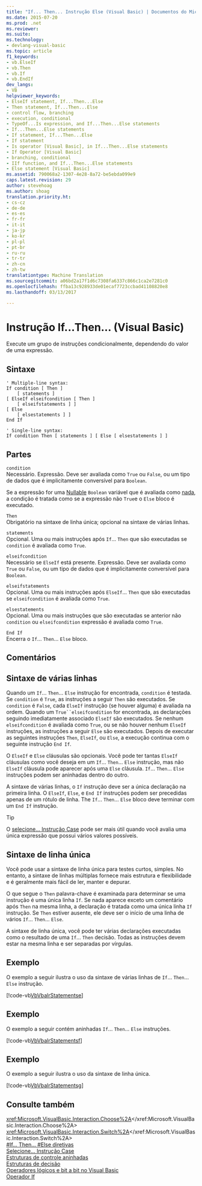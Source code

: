 ```yaml
---
title: "If... Then... Instrução Else (Visual Basic) | Documentos do Microsoft"
ms.date: 2015-07-20
ms.prod: .net
ms.reviewer: 
ms.suite: 
ms.technology:
- devlang-visual-basic
ms.topic: article
f1_keywords:
- vb.ElseIf
- vb.Then
- vb.If
- vb.EndIf
dev_langs:
- VB
helpviewer_keywords:
- ElseIf statement, If...Then...Else
- Then statement, If...Then...Else
- control flow, branching
- execution, conditional
- TypeOf...Is expression, and If...Then...Else statements
- If...Then...Else statements
- If statement, If...Then...Else
- If statement
- Is operator [Visual Basic], in If...Then...Else statements
- If Operator [Visual Basic]
- branching, conditional
- IIf function, and If...Then...Else statements
- Else statement [Visual Basic]
ms.assetid: 790068a2-1307-4e28-8a72-be5ebda099e9
caps.latest.revision: 29
author: stevehoag
ms.author: shoag
translation.priority.ht:
- cs-cz
- de-de
- es-es
- fr-fr
- it-it
- ja-jp
- ko-kr
- pl-pl
- pt-br
- ru-ru
- tr-tr
- zh-cn
- zh-tw
translationtype: Machine Translation
ms.sourcegitcommit: a06bd2a17f1d6c7308fa6337c866c1ca2e7281c0
ms.openlocfilehash: ffba13c928933de01ecaf7723ccbad41108820e8
ms.lasthandoff: 03/13/2017

---
```

# <a name="ifthenelse-statement-visual-basic"></a>Instrução If...Then... (Visual Basic)
Execute um grupo de instruções condicionalmente, dependendo do valor de uma expressão.  
  
## <a name="syntax"></a>Sintaxe  
  
```  
' Multiple-line syntax:  
If condition [ Then ]  
    [ statements ]  
[ ElseIf elseifcondition [ Then ]  
    [ elseifstatements ] ]  
[ Else  
    [ elsestatements ] ]  
End If  
  
' Single-line syntax:  
If condition Then [ statements ] [ Else [ elsestatements ] ]  
```  
  
## <a name="parts"></a>Partes  
 `condition`  
 Necessário. Expressão. Deve ser avaliada como `True` ou `False`, ou um tipo de dados que é implicitamente conversível para `Boolean`.  
  
 Se a expressão for uma [Nullable](../../../visual-basic/programming-guide/language-features/data-types/nullable-value-types.md) `Boolean` variável que é avaliada como [nada](../../../visual-basic/language-reference/nothing.md), a condição é tratada como se a expressão não `True`e o `Else` bloco é executado.  
  
 `Then`  
 Obrigatório na sintaxe de linha única; opcional na sintaxe de várias linhas.  
  
 `statements`  
 Opcional. Uma ou mais instruções após `If`... `Then` que são executadas se `condition` é avaliada como `True`.  
  
 `elseifcondition`  
 Necessário se `ElseIf` está presente. Expressão. Deve ser avaliada como `True` ou `False`, ou um tipo de dados que é implicitamente conversível para `Boolean`.  
  
 `elseifstatements`  
 Opcional. Uma ou mais instruções após `ElseIf`... `Then` que são executadas se `elseifcondition` é avaliada como `True`.  
  
 `elsestatements`  
 Opcional. Uma ou mais instruções que são executadas se anterior não `condition` ou `elseifcondition` expressão é avaliada como `True`.  
  
 `End If`  
 Encerra o `If`... `Then`... `Else` bloco.  
  
## <a name="remarks"></a>Comentários  
  
## <a name="multiple-line-syntax"></a>Sintaxe de várias linhas  
 Quando um `If`... `Then`... `Else` instrução for encontrada, `condition` é testada. Se `condition` é `True`, as instruções a seguir `Then` são executados. Se `condition` é `False`, cada `ElseIf` instrução (se houver alguma) é avaliada na ordem. Quando um `True``elseifcondition` for encontrada, as declarações seguindo imediatamente associado `ElseIf` são executados. Se nenhum `elseifcondition` é avaliada como `True`, ou se não houver nenhum `ElseIf` instruções, as instruções a seguir `Else` são executados. Depois de executar as seguintes instruções `Then`, `ElseIf`, ou `Else`, a execução continua com o seguinte instrução `End If`.  
  
 O `ElseIf` e `Else` cláusulas são opcionais. Você pode ter tantas `ElseIf` cláusulas como você deseja em um `If`... `Then`... `Else` instrução, mas não `ElseIf` cláusula pode aparecer após uma `Else` cláusula. `If`... `Then`... `Else` instruções podem ser aninhadas dentro do outro.  
  
 A sintaxe de várias linhas, o `If` instrução deve ser a única declaração na primeira linha. O `ElseIf`, `Else`, e `End If` instruções podem ser precedidas apenas de um rótulo de linha. The `If`... `Then`... `Else` bloco deve terminar com um `End If` instrução.  
  
> [!TIP]
>  O [selecione... Instrução Case](../../../visual-basic/language-reference/statements/select-case-statement.md) pode ser mais útil quando você avalia uma única expressão que possui vários valores possíveis.  
  
## <a name="single-line-syntax"></a>Sintaxe de linha única  
 Você pode usar a sintaxe de linha única para testes curtos, simples. No entanto, a sintaxe de linhas múltiplas fornece mais estrutura e flexibilidade e é geralmente mais fácil de ler, manter e depurar.  
  
 O que segue o `Then` palavra-chave é examinada para determinar se uma instrução é uma única linha `If`. Se nada aparece exceto um comentário após `Then` na mesma linha, a declaração é tratada como uma única linha `If` instrução. Se `Then` estiver ausente, ele deve ser o início de uma linha de vários `If`... `Then`... `Else`.  
  
 A sintaxe de linha única, você pode ter várias declarações executadas como o resultado de uma `If`... `Then` decisão. Todas as instruções devem estar na mesma linha e ser separadas por vírgulas.  
  
## <a name="example"></a>Exemplo  
 O exemplo a seguir ilustra o uso da sintaxe de várias linhas de `If`... `Then`... `Else` instrução.  
  
 [!code-vb[VbVbalrStatements&#101;](../../../visual-basic/language-reference/error-messages/codesnippet/VisualBasic/if-then-else-statement_1.vb)]  
  
## <a name="example"></a>Exemplo  
 O exemplo a seguir contém aninhadas `If`... `Then`... `Else` instruções.  
  
 [!code-vb[VbVbalrStatements&#102;](../../../visual-basic/language-reference/error-messages/codesnippet/VisualBasic/if-then-else-statement_2.vb)]  
  
## <a name="example"></a>Exemplo  
 O exemplo a seguir ilustra o uso da sintaxe de linha única.  
  
 [!code-vb[VbVbalrStatements&#103;](../../../visual-basic/language-reference/error-messages/codesnippet/VisualBasic/if-then-else-statement_3.vb)]  
  
## <a name="see-also"></a>Consulte também  
 <xref:Microsoft.VisualBasic.Interaction.Choose%2A></xref:Microsoft.VisualBasic.Interaction.Choose%2A>   
 <xref:Microsoft.VisualBasic.Interaction.Switch%2A></xref:Microsoft.VisualBasic.Interaction.Switch%2A>   
 [#If... Then... #Else diretivas](../../../visual-basic/language-reference/directives/if-then-else-directives.md)   
 [Selecione... Instrução Case](../../../visual-basic/language-reference/statements/select-case-statement.md)   
 [Estruturas de controle aninhadas](../../../visual-basic/programming-guide/language-features/control-flow/nested-control-structures.md)   
 [Estruturas de decisão](../../../visual-basic/programming-guide/language-features/control-flow/decision-structures.md)   
 [Operadores lógicos e bit a bit no Visual Basic](../../../visual-basic/programming-guide/language-features/operators-and-expressions/logical-and-bitwise-operators.md)   
 [Operador If](../../../visual-basic/language-reference/operators/if-operator.md)
